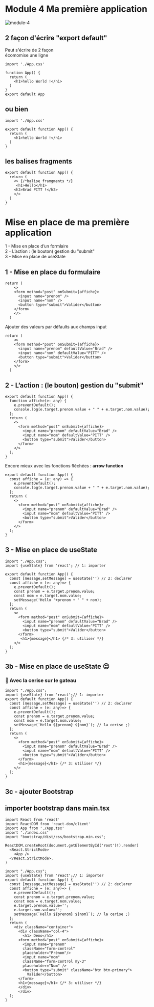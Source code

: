 # Module 4 Ma première application
![module-4](../img/04/module-4.png)
  
## 2 façon d'écrire "export default"
Peut s'écrire de 2 façon  
écomomise une ligne

```tsx
import './App.css'

function App() {
  return (
    <h1>hello World !</h1>
  )
}
export default App
```

## ou bien

```tsx
import './App.css'

export default function App() {
  return (
    <h1>hello World !</h1>
  )
}
```

## les balises fragments
```tsx
export default function App() {
  return (
    <> {/*balise framgments */}
     <h1>Hello</h1>
    <h2>Brad PITT !</h2>
    </>
  )
}
```

# Mise en place de ma première application
1 - Mise en place d’un formlaire  
2 - L’action : (le bouton) gestion du "submit"  
3 - Mise en place de useState  

## 1 - Mise en place du formulaire
```tsx
return (
    <> 
    <form method="post" onSubmit={affiche}>
      <input name="prenom" />
      <input name="nom" />
      <button type="submit">Valider</button>
    </form>
    </>
  )
```
Ajouter des valeurs par défaults aux champs input  

```tsx
return (
    <> 
    <form method="post" onSubmit={affiche}>
      <input name="prenom" defaultValue="Brad" />
      <input name="nom" defaultValue="PITT" />
      <button type="submit">Valider</button>
    </form>
    </>
  )
```
## 2 - L’action : (le bouton) gestion du "submit"
```tsx
export default function App() {
  function affiche(e: any) {
    e.preventDefault();
    console.log(e.target.prenom.value + " " + e.target.nom.value);
  };
  return (
    <>
      <form method="post" onSubmit={affiche}>
        <input name="prenom" defaultValue="Brad" />
        <input name="nom" defaultValue="PITT" />
        <button type="submit">Valider</button>
      </form>
    </>
  );
}
```
Encore mieux avec les fonctions fléchées : **arrow function**
  
```tsx
export default function App() {
  const affiche = (e: any) => {
    e.preventDefault();
    console.log(e.target.prenom.value + " " + e.target.nom.value);
  };
  return (
    <>
      <form method="post" onSubmit={affiche}>
        <input name="prenom" defaultValue="Brad" />
        <input name="nom" defaultValue="PITT" />
        <button type="submit">Valider</button>
      </form>
    </>
  );
}
```
## 3 - Mise en place de useState  

```tsx
import "./App.css";
import {useState} from 'react'; // 1: importer

export default function App() {
  const [message,setMessage] = useState('') // 2: declarer
  const affiche = (e: any)=> {
    e.preventDefault();
    const prenom = e.target.prenom.value;
    const nom = e.target.nom.value;
    setMessage('Hello '+prenom + " " + nom);
  };
  return (
    <>
      <form method="post" onSubmit={affiche}>
        <input name="prenom" defaultValue="Brad" />
        <input name="nom" defaultValue="PITT" />
        <button type="submit">Valider</button>
      </form>
       <h1>{message}</h1> {/* 3: utiliser */}
    </>
  );
}
```

## 3b - Mise en place de useState :heart_eyes:  
### :rocket: Avec la cerise sur le gateau
```tsx
import "./App.css";
import {useState} from 'react';// 1: importer
export default function App() {
  const [message,setMessage] = useState('') // 2: declarer
  const affiche = (e: any)=> {
    e.preventDefault();
    const prenom = e.target.prenom.value;
    const nom = e.target.nom.value;
    setMessage(`Hello ${prenom} ${nom}`); // la cerise ;)
  };
  return (
    <>
      <form method="post" onSubmit={affiche}>
        <input name="prenom" defaultValue="Brad" />
        <input name="nom" defaultValue="PITT" />
        <button type="submit">Valider</button>
      </form>
      <h1>{message}</h1> {/* 3: utiliser */}
    </>
  );
}
```

## 3c - ajouter Bootstrap
## importer bootstrap dans main.tsx
```tsx
import React from 'react'
import ReactDOM from 'react-dom/client'
import App from './App.tsx'
import './index.css'
import "bootstrap/dist/css/bootstrap.min.css";

ReactDOM.createRoot(document.getElementById('root')!).render(
  <React.StrictMode>
    <App />
  </React.StrictMode>,
)
```

```tsx
import "./App.css";
import {useState} from 'react';// 1: importer
export default function App() {
  const [message,setMessage] = useState('') // 2: declarer
  const affiche = (e: any)=> {
    e.preventDefault();
    const prenom = e.target.prenom.value;
    const nom = e.target.nom.value;
    e.target.prenom.value='';
    e.target.nom.value='';
    setMessage(`Hello ${prenom} ${nom}`); // la cerise ;)
  };
  return (
    <div className="container">
      <div className="col-4">
        <h1> Démo</h1>
      <form method="post" onSubmit={affiche}>
        <input name="prenom" 
        className="form-control" 
        placeholder="Prénom"/>
        <input name="nom" 
        className="form-control my-3"
        placeholder="Nom" />
        <button type="submit" className="btn btn-primary">
          Valider</button>
      </form>
      <h1>{message}</h1> {/* 3: utiliser */}
      </div>
      </div>
  );
}
```


